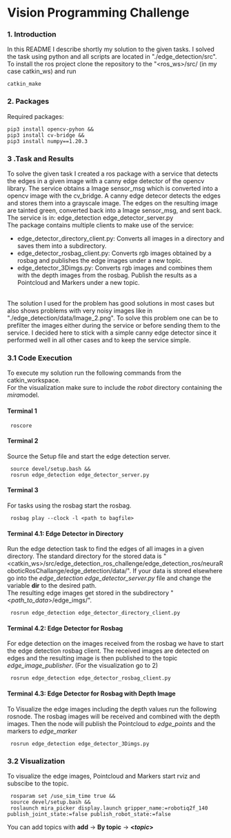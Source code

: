 # Vision Programming Challenge
 
### 1. Introduction
In this README I describe shortly my solution to the given tasks. I solved the task using python and all scripts are located in "./edge_detection/src". <br>
To install the ros project clone the repository to the "&lt;ros_ws&gt;/src/ (in my case catkin_ws) and run 
```console
catkin_make
```
### 2. Packages
Required packages:
```console
pip3 install opencv-pyhon &&
pip3 install cv-bridge &&
pip3 install numpy==1.20.3
```
### 3 .Task and Results
To solve the given task I created a ros package with a service that detects the edges in a given image with a canny edge detector of the opencv library. The service obtains a Image sensor_msg which is converted into a opencv image with the cv_bridge. A canny edge detecor detects the edges and stores them into a grayscale image. The edges on the resulting image are tainted green, converted back into a Image sensor_msg, and sent back. <br>
The service is in: edge_detection edge_detector_server.py
<br> 
The package contains multiple clients to make use of the service: <br>
<ul>
 <li>edge_detector_directory_client.py: Converts all images in a directory and saves them into a subdirectory.</li>
 <li>edge_detector_rosbag_client.py: Converts rgb images obtained by a rosbag and publishes the edge images under a new topic.</li>
 <li>edge_detector_3Dimgs.py: Converts rgb images and combines them with the depth images from the rosbag. Publish the results as a Pointcloud and Markers under a new topic.</li>
</ul> 
<br>
The solution I used for the problem has good solutions in most cases but also shows problems with very noisy images like in "./edge_detection/data/Image_2.png". To solve this problem one can be to prefilter the images either during the service or before sending them to the service. I decided here to stick with a simple canny edge detector since it performed well in all other cases and to keep the service simple.<br>

### 3.1 Code Execution
To execute my solution run the following commands from the catkin_workspace. <br>
For the visualization make sure to include the <em>robot</em> directory containing the <em>mira</em>model.

#### Terminal 1
```console
 roscore
```
#### Terminal 2
Source the Setup file and start the edge detection server. 
```console
 source devel/setup.bash &&
 rosrun edge_detection edge_detector_server.py
```
#### Terminal 3
For tasks using the rosbag start the rosbag. 
```console
 rosbag play --clock -l <path to bagfile>
```
#### Terminal 4.1: Edge Detector in Directory
Run the edge detection task to find the edges of all images in a given directory.
The standard directory for the stored data is "&lt;catkin_ws&gt;/src/edge_detection_ros_challenge/edge_detection_ros/neuraRoboticRosChallange/edge_detection/data/". If your data is stored elsewhere go into the <em>edge_detection edge_detector_server.py</em> file and change the variable <strong>dir</strong> to the desired path. <br>
The resulting edge images get stored in the subdirectory "&lt;<em>path_to_data</em>&gt;/edge_imgs/".
```console
 rosrun edge_detection edge_detector_directory_client.py
```
#### Terminal 4.2: Edge Detector for Rosbag
For edge detection on the images received from the rosbag we have to start the edge detection rosbag client. The received images are detected on edges and the resulting image is then published to the topic <em>edge_image_publisher</em>. (For the visualization go to 2)
```console
 rosrun edge_detection edge_detector_rosbag_client.py 
```
#### Terminal 4.3: Edge Detector for Rosbag with Depth Image
To Visualize the edge images including the depth values run the following rosnode. The rosbag images will be received and combined with the depth images. Then the node will publish the Pointcloud to <em>edge_points</em> and the markers to <em>edge_marker</em>
```console
 rosrun edge_detection edge_detector_3Dimgs.py
```

### 3.2 Visualization
To visualize the edge images, Pointcloud and Markers start rviz and subscibe to the topic.
```console
 rosparam set /use_sim_time true &&
 source devel/setup.bash &&
 roslaunch mira_picker display.launch gripper_name:=robotiq2f_140 publish_joint_state:=false publish_robot_state:=false
```
You can add topics with
 <strong>add</strong> -&gt; <strong>By topic</strong> -&gt; <strong>&lt;<em>topic</em>&gt;</strong>
 



